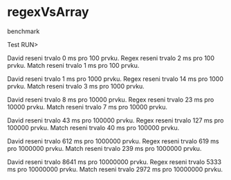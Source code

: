 # regexVsArray
benchmark

Test RUN>

David reseni trvalo 0 ms pro 100 prvku.
Regex reseni trvalo 2 ms pro 100 prvku.
Match reseni trvalo 1 ms pro 100 prvku.

David reseni trvalo 1 ms pro 1000 prvku.
Regex reseni trvalo 14 ms pro 1000 prvku.
Match reseni trvalo 3 ms pro 1000 prvku.

David reseni trvalo 8 ms pro 10000 prvku.
Regex reseni trvalo 23 ms pro 10000 prvku.
Match reseni trvalo 7 ms pro 10000 prvku.

David reseni trvalo 43 ms pro 100000 prvku.
Regex reseni trvalo 127 ms pro 100000 prvku.
Match reseni trvalo 40 ms pro 100000 prvku.

David reseni trvalo 612 ms pro 1000000 prvku.
Regex reseni trvalo 619 ms pro 1000000 prvku.
Match reseni trvalo 239 ms pro 1000000 prvku.

David reseni trvalo 8641 ms pro 10000000 prvku.
Regex reseni trvalo 5333 ms pro 10000000 prvku.
Match reseni trvalo 2972 ms pro 10000000 prvku.
